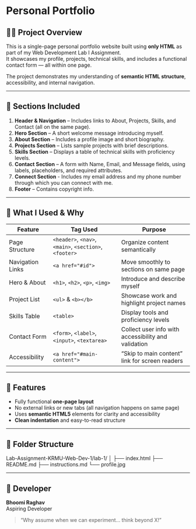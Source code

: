 # Personal Portfolio 

## 👩‍💻 Project Overview
This is a single-page personal portfolio website built using **only HTML** as part of my Web Development Lab I Assignment.  
It showcases my profile, projects, technical skills, and includes a functional contact form — all within one page.

The project demonstrates my understanding of **semantic HTML structure**, accessibility, and internal navigation.

---

## 📂 Sections Included
1. **Header & Navigation** – Includes links to About, Projects, Skills, and Contact (all on the same page).  
2. **Hero Section** – A short welcome message introducing myself.  
3. **About Section** – Includes a profile image and short biography.  
4. **Projects Section** – Lists sample projects with brief descriptions.  
5. **Skills Section** – Displays a table of technical skills with proficiency levels.  
6. **Contact Section** – A form with Name, Email, and Message fields, using labels, placeholders, and required attributes.
7. **Connect Section** - Includes my email address and my phone number through which you can connect with me.
8. **Footer** – Contains copyright info.

---

## 🧠 What I Used & Why
| Feature | Tag Used | Purpose |
|----------|-----------|----------|
| Page Structure | `<header>`, `<nav>`, `<main>`, `<section>`, `<footer>` | Organize content semantically |
| Navigation Links | `<a href="#id">` | Move smoothly to sections on same page |
| Hero & About | `<h1>`, `<h2>`, `<p>`, `<img>` | Introduce and describe myself |
| Project List | `<ul>` & `<b></b>`| Showcase work and highlight project names |
| Skills Table | `<table>` | Display tools and proficiency levels |
| Contact Form | `<form>`, `<label>`, `<input>`, `<textarea>` | Collect user info with accessibility and validation |
| Accessibility | `<a href="#main-content">` | “Skip to main content” link for screen readers |

---

## 🚀 Features
- Fully functional **one-page layout**
- No external links or new tabs (all navigation happens on same page)
- Uses **semantic HTML5** elements for clarity and accessibility
- **Clean indentation** and easy-to-read structure


---

## 🧩 Folder Structure
Lab-Assignment-KRMU-Web-Dev-1/lab-1/
│
├── index.html
├── README.md
├── instructions.md
└── profile.jpg


---

## 💬 Developer
**Bhoomi Raghav**  
Aspiring Developer 
> “Why assume when we can experiment... think beyond X!”



